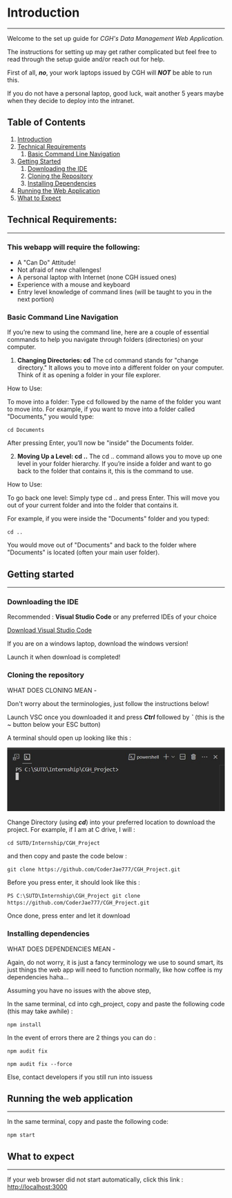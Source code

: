 # Introduction

---

Welcome to the set up guide for _CGH's Data Management Web Application._

The instructions for setting up may get rather complicated but feel free to read through the setup guide and/or reach out for help.

First of all, **_no_**, your work laptops issued by CGH will **_NOT_** be able to run this.

If you do not have a personal laptop, good luck, wait another 5 years maybe when they decide to deploy into the intranet.

## Table of Contents

1. [Introduction](#introduction)
2. [Technical Requirements](#requirements)
   1. [Basic Command Line Navigation](#basiccommandline)
3. [Getting Started](#gettingstarted)
   1. [Downloading the IDE](#downloadide)
   2. [Cloning the Repository](#clonefrontend)
   3. [Installing Dependencies](#installdep)
4. [Running the Web Application](#running)
5. [What to Expect](#outcome)

<a id="requirements"></a>

## Technical Requirements:

---

### This webapp will require the following:

- A "Can Do" Attitude!
- Not afraid of new challenges!
- A personal laptop with Internet (none CGH issued ones)
- Experience with a mouse and keyboard
- Entry level knowledge of command lines (will be taught to you in the next portion)

### Basic Command Line Navigation

If you’re new to using the command line, here are a couple of essential commands to help you navigate through folders (directories) on your computer.

1. **Changing Directories: cd**
   The cd command stands for "change directory." It allows you to move into a different folder on your computer. Think of it as opening a folder in your file explorer.

How to Use:

To move into a folder:
Type cd followed by the name of the folder you want to move into. For example, if you want to move into a folder called "Documents," you would type:

```
cd Documents
```

After pressing Enter, you’ll now be "inside" the Documents folder.

2. **Moving Up a Level: cd ..**
   The cd .. command allows you to move up one level in your folder hierarchy. If you’re inside a folder and want to go back to the folder that contains it, this is the command to use.

How to Use:

To go back one level:
Simply type cd .. and press Enter. This will move you out of your current folder and into the folder that contains it.

For example, if you were inside the "Documents" folder and you typed:

```
cd ..
```

You would move out of "Documents" and back to the folder where "Documents" is located (often your main user folder).

<a id="gettingstarted"></a>

## Getting started

---

### Downloading the IDE

Recommended : **Visual Studio Code** or any preferred IDEs of your choice

[Download Visual Studio Code](https://code.visualstudio.com/download)

If you are on a windows laptop, download the windows version!

Launch it when download is completed!
<a id="clonefrontend"></a>

### Cloning the repository

WHAT DOES CLONING MEAN -

Don't worry about the terminologies, just follow the instructions below!

Launch VSC once you downloaded it and press **_Ctrl_** followed by **_`_** (this is the ~ button below your ESC button)

A terminal should open up looking like this :

![image of terminal in VSC](cgh_project\src\images\terminal_in_vsc.jpg)

Change Directory (using **_cd_**) into your preferred location to download the project. For example, if I am at C drive, I will :

```
cd SUTD/Internship/CGH_Project
```

and then copy and paste the code below :

```shell
git clone https://github.com/CoderJae777/CGH_Project.git
```

Before you press enter, it should look like this :

```
PS C:\SUTD\Internship\CGH_Project git clone https://github.com/CoderJae777/CGH_Project.git
```

Once done, press enter and let it download
<a id="installdep"></a>

### Installing dependencies

WHAT DOES DEPENDENCIES MEAN -

Again, do not worry, it is just a fancy terminology we use to sound smart, its just things the web app will need to function normally, like how coffee is my dependencies haha...

Assuming you have no issues with the above step,

In the same terminal, cd into cgh_project, copy and paste the following code (this may take awhile) :

```shell
npm install
```

In the event of errors there are 2 things you can do :

```shell
npm audit fix
```

```shell
npm audit fix --force
```

Else, contact developers if you still run into issuess

<a id="running"></a>

## Running the web application

---

In the same terminal, copy and paste the following code:

```shell
npm start
```

<a id="outcome"></a>

## What to expect

---

If your web browser did not start automatically, click this link :
[http://localhost:3000](http://localhost:3000)
